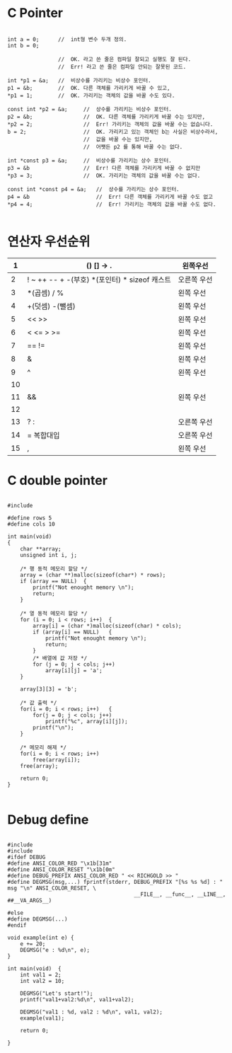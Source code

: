 C Pointer  
====
  
<pre>
<code>
int a = 0;		//	int형 변수 두개 정의.
int b = 0;

				//	OK. 라고 쓴 줄은 컴파일 잘되고 실행도 잘 된다.
				//	Err! 라고 쓴 줄은 컴파일 안되는 잘못된 코드.

int *p1 = &a;	//	비상수를 가리키는 비상수 포인터.
p1 = &b;		//	OK. 다른 객체를 가리키게 바꿀 수 있고,
*p1 = 1; 		//	OK. 가리키는 객체의 값을 바꿀 수도 있다.

const int *p2 = &a;		//	상수를 가리키는 비상수 포인터.  
p2 = &b;				//	OK. 다른 객체를 가리키게 바꿀 수는 있지만,   
*p2 = 2;				//	Err! 가리키는 객체의 값을 바꿀 수는 없습니다.  
b = 2;					//	OK. 가리키고 있는 객체인 b는 사실은 비상수라서,   
						//	값을 바꿀 수는 있지만,  
						//	어쨋든 p2 를 통해 바꿀 수는 없다.  
  
int *const p3 = &a;		//	비상수를 가리키는 상수 포인터.  
p3 = &b					//	Err! 다른 객체를 가리키게 바꿀 수 없지만  
*p3 = 3; 				//	OK. 가리키는 객체의 값을 바꿀 수는 없다.  
  
const int *const p4 = &a;	//	상수를 가리키는 상수 포인터.  
p4 = &b						//	Err! 다른 객체를 가리키게 바꿀 수도 없고  
*p4 = 4;					//	Err! 가리키는 객체의 값을 바꿀 수도 없다.  
</code>
</pre>



연산자 우선순위   
====
| 1  	| () [] -> .                                    	| 왼쪽우선    	|
|----	|-----------------------------------------------	|-------------	|
| 2  	| ! ~ ++ -- + -(부호) *(포인터) * sizeof 캐스트 	| 오른쪽 우선 	|
| 3  	| *(곱셈) / %                                   	| 왼쪽 우선   	|
| 4  	| +(덧셈) -(뺄셈)                               	| 왼쪽 우선   	|
| 5  	| << >>                                         	| 왼쪽 우선   	|
| 6  	| < <= > >=                                     	| 왼쪽 우선   	|
| 7  	| == !=                                         	| 왼쪽 우선   	|
| 8  	| &                                             	| 왼쪽 우선   	|
| 9  	| ^                                             	| 왼쪽 우선   	|
| 10 	| |                                             	| 왼쪽 우선   	|
| 11 	| &&                                            	| 왼쪽 우선   	|
| 12 	| ||                                            	| 왼쪽 우선   	|
| 13 	| ? :                                           	| 오른쪽 우선 	|
| 14 	| = 복합대입                                    	| 오른쪽 우선 	|
| 15 	| ,                                             	| 왼쪽 우선   	|



C double pointer 
====

<pre>
<code>
#include <stdio.h>

#define rows 5
#define cols 10

int main(void)
{
	char **array;
	unsigned int i, j;

	/* 행 동적 메모리 할당 */
	array = (char **)malloc(sizeof(char*) * rows);
	if (array == NULL)	{
		printf("Not enought memory \n");
		return;
	}

	/* 열 동적 메모리 할당 */
	for (i = 0; i < rows; i++)	{
		array[i] = (char *)malloc(sizeof(char) * cols);
		if (array[i] == NULL)	{
			printf("Not enought memory \n");
			return;
		}
		/* 배열에 값 저장 */
		for (j = 0; j < cols; j++)
			array[i][j] = 'a';
	}

	array[3][3] = 'b';

	/* 값 출력 */	
	for(i = 0; i < rows; i++)	{
		for(j = 0; j < cols; j++)	
			printf("%c", array[i][j]);
		printf("\n");
	}

	/* 메모리 해제 */
	for(i = 0; i < rows; i++)
		free(array[i]);
	free(array);

	return 0;
}
</code>
</pre>


Debug define
====
<pre>
<code>
#include <stdio.h>
#include <unistd.h>
#ifdef DEBUG
#define ANSI_COLOR_RED "\x1b[31m"
#define ANSI_COLOR_RESET "\x1b[0m"
#define DEBUG_PREFIX ANSI_COLOR_RED " << RICHGOLD >> "
#define DEGMSG(msg,...) fprintf(stderr, DEBUG_PREFIX "[%s %s %d] : " msg "\n" ANSI_COLOR_RESET, \
                                        __FILE__, __func__, __LINE__, ##__VA_ARGS__)
				
#else
#define DEGMSG(...)
#endif

void example(int e) {
	e += 20;
	DEGMSG("e : %d\n", e);
}

int main(void)  {
	int val1 = 2;
	int val2 = 10;
	
	DEGMSG("Let's start!");
	printf("val1+val2:%d\n", val1+val2);
	
	DEGMSG("val1 : %d, val2 : %d\n", val1, val2);
	example(val1);

	return 0;
	
}
</code>
</pre>

